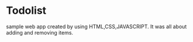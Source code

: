 # Todolist
sample web app created by using HTML,CSS,JAVASCRIPT.
It was all about adding and removing items.
